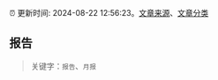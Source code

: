 :alarm_clock: 更新时间: 2024-08-22 12:56:23。[文章来源](/README.md)、[文章分类](/TAGS.md)

## 报告


> 关键字：`报告`、`月报`




